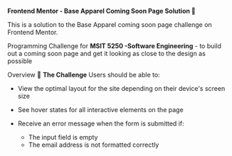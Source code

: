 **Frontend Mentor - Base Apparel Coming Soon Page Solution 🚀**

This is a solution to the Base Apparel coming soon page challenge on Frontend Mentor.

Programming Challenge for **MSIT 5250 -Software Engineering** - to build out a coming soon page and get it looking as close to the design as possible


Overview 👀
**The Challenge**
Users should be able to:

- View the optimal layout for the site depending on their device's screen size
- See hover states for all interactive elements on the page
- Receive an error message when the form is submitted if:

  - The input field is empty
  - The email address is not formatted correctly
